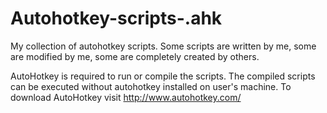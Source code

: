 Autohotkey-scripts-.ahk
=======================

My collection of autohotkey scripts. Some scripts are written by me, some are modified by me, some are completely created by others.

AutoHotkey is required to run or compile the scripts. The compiled scripts can be executed without autohotkey installed on user's machine.
To download AutoHotkey visit http://www.autohotkey.com/